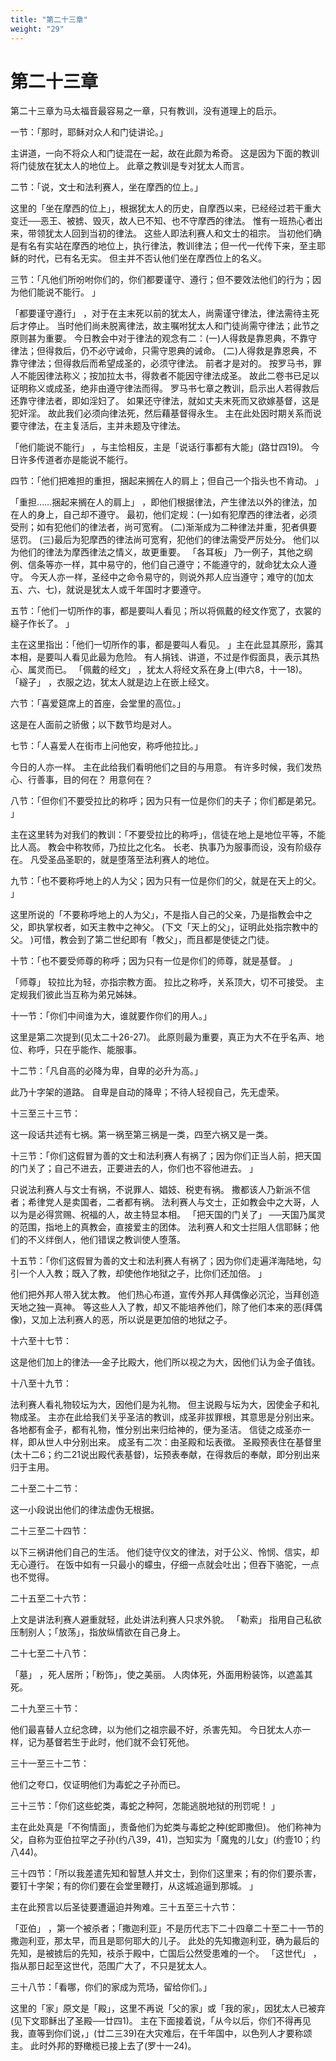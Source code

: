 ```yaml
---
title: "第二十三章"
weight: "29"
---
```


# 第二十三章


第二十三章为马太福音最容易之一章，只有教训，没有道理上的启示。

一节：「那时，耶稣对众人和门徒讲论。」

主讲道，一向不将众人和门徒混在一起，故在此颇为希奇。
这是因为下面的教训将门徒放在犹太人的地位上。
此章之教训是专对犹太人而言。

二节：「说，文士和法利赛人，坐在摩西的位上。」

这里的「坐在摩西的位上」，根据犹太人的历史，自摩西以来，已经经过若干重大变迁──恶王、被掳、毁灭，故人已不知、也不守摩西的律法。
惟有一班热心者出来，带领犹太人回到当初的律法。
这些人即法利赛人和文士的祖宗。
当初他们确是有名有实站在摩西的地位上，执行律法，教训律法；但一代一代传下来，至主耶稣的时代，已有名无实。
但主并不否认他们坐在摩西位上的名义。

三节：「凡他们所吩咐你们的，你们都要谨守、遵行；但不要效法他们的行为；因为他们能说不能行。
」

「都要谨守遵行」
，对于在主末死以前的犹太人，尚需谨守律法，律法需待主死后才停止。
当时他们尚未脱离律法，故主嘱咐犹太人和门徒尚需守律法；此节之原则甚为重要。
今日教会中对于律法的观念有二：(一)人得救是靠恩典，不靠守律法；但得救后，仍不必守诫命，只需守恩典的诫命。
(二)人得救是靠恩典，不靠守律法；但得救后而希望成圣的，必须守律法。
前者才是对的。
按罗马书，罪人不能因律法称义；按加拉太书，得救者不能因守律法成圣。
故此二卷书已足以证明称义或成圣，绝非由遵守律法而得。
罗马书七章之教训，启示出人若得救后还靠守律法者，即如淫妇了。
如果还守律法，就如丈夫末死而又欲嫁基督，这是犯奸淫。
故此我们必须向律法死，然后藉基督得永生。
主在此处因时期关系而说要守律法，在主复活后，主并未题及守律法。

「他们能说不能行」
，与主恰相反，主是「说话行事都有大能」(路廿四19)。
今日许多传道者亦是能说不能行。

四节：「他们把难担的重担，捆起来搁在人的肩上；但自己一个指头也不肯动。
」

「重担……捆起来搁在人的肩上」
，即他们根据律法，产生律法以外的律法，加在人的身上，自己却不遵守。
最初，他们定规：(一)如有犯摩西的律法者，必须受刑；如有犯他们的律法者，尚可宽宥。
(二)渐渐成为二种律法并重，犯者俱要惩罚。
(三)最后为犯摩西的律法尚可宽宥，犯他们的律法需受严厉处分。
他们以为他们的律法为摩西律法之情义，故更重要。
「各耳板」
乃一例子，其他之纲例、信条等亦一样，其中易守的，他们自己遵守；不能遵守的，就命犹太众人遵守。
今天人亦一样，圣经中之命令易守的，则说外邦人应当遵守；难守的(加太五、六、七)，就说是犹太人或千年国时才要遵守。

五节：「他们一切所作的事，都是要叫人看见；所以将佩戴的经文作宽了，衣裳的繸子作长了。
」

主在这里指出：「他们一切所作的事，都是要叫人看见。
」主在此显其原形，露其本相，是要叫人看见此最为危险。
有人捐钱、讲道，不过是作假面具，表示其热心、属灵而已。
「佩戴的经文」
，犹太人将经文系在身上(申六8，十一18)。
「繸子」
，衣服之边，犹太人就是边上在嵌上经文。

六节：「喜爱筵席上的首座，会堂里的高位。」

这是在人面前之骄傲；以下数节均是对人。

七节：「人喜爱人在街市上问他安，称呼他拉比。」

今日的人亦一样。
主在此给我们看明他们之目的与用意。
有许多时候，我们发热心、行善事，目的何在？
用意何在？

八节：「但你们不要受拉比的称呼；因为只有一位是你们的夫子；你们都是弟兄。
」

主在这里转为对我们的教训：「不要受拉比的称呼」，信徒在地上是地位平等，不能比人高。
教会中称牧师，乃拉比之化名。
长老、执事乃为服事而设，没有阶级存在。
凡受圣品圣职的，就是堕落至法利赛人的地位。

九节：「也不要称呼地上的人为父；因为只有一位是你们的父，就是在天上的父。
」

这里所说的「不要称呼地上的人为父」，不是指人自己的父亲，乃是指教会中之父，即执掌权者，如天主教中之神父。
(下文「天上的父」，证明此处指宗教中的父。
)可惜，教会到了第二世纪即有「教父」，而且都是使徒之门徒。

十节：「也不要受师尊的称呼；因为只有一位是你们的师尊，就是基督。
」

「师尊」
较拉比为轻，亦指宗教方面。
拉比之称呼，关系顶大，切不可接受。
主定规我们彼此当互称为弟兄姊妹。

十一节：「你们中间谁为大，谁就要作你们的用人。」

这里是第二次提到(见太二十26-27)。
此原则最为重要，真正为大不在乎名声、地位、称呼，只在乎能作、能服事。

十二节：「凡自高的必降为卑，自卑的必升为高。」

此乃十字架的道路。
自卑是自动的降卑；不待人轻视自己，先无虚荣。

十三至三十三节：

这一段话共述有七祸。第一祸至第三祸是一类，四至六祸又是一类。

十三节：「你们这假冒为善的文士和法利赛人有祸了；因为你们正当人前，把天国的门关了；自己不进去，正要进去的人，你们也不容他进去。
」

只说法利赛人与文士有祸，不说罪人、娼妓、税吏有祸。
撒都该人乃新派不信者；希律党人是卖国者，二者都有祸。
法利赛人与文士，正如教会中之大哥，人以为是必得赏赐、祝福的人，故主特显本相。
「把天国的门关了」
──天国乃属灵的范围，指地上的真教会，直接爱主的团体。
法利赛人和文士拦阻人信耶稣；他们的不义绊倒人，他们错误之教训使人堕落。

十五节：「你们这假冒为善的文士和法利赛人有祸了；因为你们走遍洋海陆地，勾引一个人入教；既入了教，却使他作地狱之子，比你们还加倍。
」

他们把外邦人带入犹太教。
他们热心布道，宣传外邦人拜偶像必沉沦，当拜创造天地之独一真神。
等这些人入了教，却又不能培养他们，除了他们本来的恶(拜偶像)，又加上法利赛人的恶，所以说是更加倍的地狱之子。

十六至十七节：

这是他们加上的律法──金子比殿大，他们所以视之为大，因他们认为金子值钱。

十八至十九节：

法利赛人看礼物较坛为大，因他们是为礼物。
但主说殿与坛为大，因使金子和礼物成圣。
主亦在此给我们关乎圣洁的教训，成圣非拔罪根，其意思是分别出来。
各地都有金子，都有礼物，惟分别出来归给神的，便为圣洁。
信徒之成圣亦一样，即从世人中分别出来。
成圣有二次：由圣殿和坛表徵。
圣殿预表住在基督里(太十二6；约二21说出殿代表基督)，坛预表奉献，在得救后的奉献，即分别出来归于主用。

二十至二十二节：

这一小段说出他们的律法虚伪无根据。

二十三至二十四节：

以下三祸讲他们自己的生活。
他们徒守仪文的律法，对于公义、怜悯、信实，却无心遵行。
在饭中如有一只最小的蠓虫，仔细一点就会吐出；但吞下骆驼，一点也不觉得。

二十五至二十六节：

上文是讲法利赛人避重就轻，此处讲法利赛人只求外貌。
「勒索」
指用自己私欲压制别人；「放荡」，指放纵情欲在自己身上。

二十七至二十八节：

「墓」
，死人居所；「粉饰」，使之美丽。
人肉体死，外面用粉装饰，以遮盖其死。

二十九至三十节：

他们最喜替人立纪念碑，以为他们之祖宗最不好，杀害先知。
今日犹太人亦一样，记为基督若生于此时，他们就不会钉死他。

三十一至三十二节：

他们之夸口，仅证明他们为毒蛇之子孙而已。

三十三节：「你们这些蛇类，毒蛇之种阿，怎能逃脱地狱的刑罚呢！
」

主在此处真是「不徇情面」，责备他们为蛇类与毒蛇之种(蛇即撒但)。
他们称神为父，自称为亚伯拉罕之子孙(约八39，41)，岂知实为「魔鬼的儿女」(约壹10；约八44)。

三十四节：「所以我差遣先知和智慧人并文士，到你们这里来；有的你们要杀害，要钉十字架；有的你们要在会堂里鞭打，从这城追逼到那城。
」

主在此预言以后圣徒要遭逼迫并殉难。三十五至三十六节：

「亚伯」
，第一个被杀者；「撒迦利亚」不是历代志下二十四章二十至二十一节的撒迦利亚，那太早，而且是耶何耶大的儿子。
此处的先知撒迦利亚，确为最后的先知，是被掳后的先知，衼杀于殿中，亡国后公然受患难的一个。
「这世代」
，指从那日起至这世代，范围广大了，不只是犹太人。

三十八节：「看哪，你们的家成为荒场，留给你们。」

这里的「家」原文是「殿」，这里不再说「父的家」或「我的家」，因犹太人已被弃(见下文耶稣出了圣殿──廿四1)。
主在下面接着说，「从今以后，你们不得再见我，直等到你们说，」(廿二三39)在大灾难后，在千年国中，以色列人才要称颂主。
此时外邦的野橄榄已接上去了(罗十一24)。
